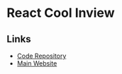 # React Cool Inview

<!--
https://github.com/bigint/party/blob/main/src/components/Home/Feed.tsx
-->

## Links

- [Code Repository](https://github.com/wellyshen/react-cool-inview)
- [Main Website](https://react-cool-inview.netlify.app/)
